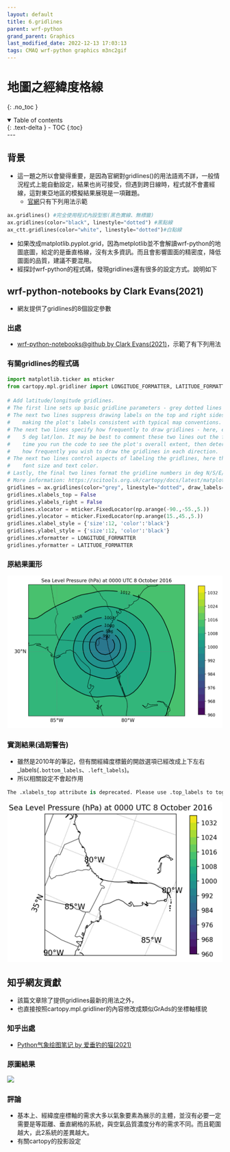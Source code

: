 ```yaml
---
layout: default
title: 6.gridlines 
parent: wrf-python
grand_parent: Graphics
last_modified_date: 2022-12-13 17:03:13
tags: CMAQ wrf-python graphics m3nc2gif
---
```


# 地圖之經緯度格線
{: .no_toc }

<details open markdown="block">
  <summary>
    Table of contents
  </summary>
  {: .text-delta }
- TOC
{:toc}
</details>
---

## 背景

- 這一題之所以會變得重要，是因為官網對gridlines()的用法語焉不詳，一般情況程式上能自動設定，結果也尚可接受，但遇到跨日線時，程式就不會畫經線，這對東亞地區的模擬結果展現是一項難題。
  - [官網](https://wrf-python.readthedocs.io/en/latest/plot.html)只有下列用法示範

```python
ax.gridlines() #完全使用程式內設型態(黑色實線、無標籤)
ax.gridlines(color="black", linestyle="dotted") #黑點線
ax_ctt.gridlines(color="white", linestyle="dotted")#白點線
```

- 如果改成matplotlib.pyplot.grid，因為metplotlib並不會解讀wrf-python的地圖底圖，給定的是垂直格線，沒有太多資訊。而且會影響圖面的精密度，降低圖面的品質，建議不要混用。
- 經探討wrf-python的程式碼，發現gridlines還有很多的設定方式。說明如下

## wrf-python-notebooks by Clark Evans(2021)

- 網友提供了gridlines的8個設定參數

### 出處

- [wrf-python-notebooks@github by Clark Evans(2021)](https://github.com/evans36/wrf-python-notebooks/blob/main/Plotting%202D%20Fields.ipynb)，示範了有下列用法

### 有關gridlines的程式碼

```python
import matplotlib.ticker as mticker
from cartopy.mpl.gridliner import LONGITUDE_FORMATTER, LATITUDE_FORMATTER

# Add latitude/longitude gridlines.
# The first line sets up basic gridline parameters - grey dotted lines with labels.
# The next two lines suppress drawing labels on the top and right sides of the plot,
#    making the plot's labels consistent with typical map conventions.
# The next two lines specify how frequently to draw gridlines - here, every
#    5 deg lat/lon. It may be best to comment these two lines out the first
#    time you run the code to see the plot's overall extent, then determine
#    how frequently you wish to draw the gridlines in each direction.
# The next two lines control aspects of labeling the gridlines, here their
#    font size and text color.
# Lastly, the final two lines format the gridline numbers in deg N/S/E/W format.
# More information: https://scitools.org.uk/cartopy/docs/latest/matplotlib/gridliner.html
gridlines = ax.gridlines(color="grey", linestyle="dotted", draw_labels=True)
gridlines.xlabels_top = False
gridlines.ylabels_right = False
gridlines.xlocator = mticker.FixedLocator(np.arange(-90.,-55.,5.))
gridlines.ylocator = mticker.FixedLocator(np.arange(15.,45.,5.))
gridlines.xlabel_style = {'size':12, 'color':'black'}
gridlines.ylabel_style = {'size':12, 'color':'black'}
gridlines.xformatter = LONGITUDE_FORMATTER
gridlines.yformatter = LATITUDE_FORMATTER
```

### 原結果圖形

![](../../../attachments/2023-06-20-16-12-37.png)

### 實測結果(過期警告)

- 雖然是2010年的筆記，但有關經緯度標籤的開啟選項已經改成上下左右_labels(`.bottom_labels`、`.left_labels`)。
- 所以相關設定不會起作用

```python
The .xlabels_top attribute is deprecated. Please use .top_labels to toggle visibility instead.
```

![](../../../attachments/2023-06-20-16-24-45.png)

## 知乎網友貢獻

- 該篇文章除了提供gridlines最新的用法之外，
- 也直接按照cartopy.mpl.gridliner的內容修改成類似GrAds的坐標軸樣貌

### 知乎出處

- [Python气象绘图笔记 by 爱垂钓的猫(2021) ](https://zhuanlan.zhihu.com/p/372821243)

### 原圖結果

![](https://pic2.zhimg.com/80/v2-2e986ec8047571c29f6ff0f7d8f99619_720w.webp)

### 評論

- 基本上、經緯度座標軸的需求大多以氣象要素為展示的主體，並沒有必要一定需要是等距離、垂直網格的系統，與空氣品質濃度分布的需求不同。而且範圍越大，此2系統的差異越大。
- 有關cartopy的投影設定
